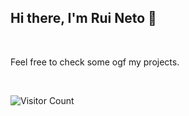 ## Hi there, I'm Rui Neto 👋

<br>

Feel free to check some ogf my projects.

<br>

![Visitor Count](https://profile-counter.glitch.me/{ruineto015}/count.svg)


<!--
**RuiNeto015/RuiNeto015** is a ✨ _special_ ✨ repository because its `README.md` (this file) appears on your GitHub profile.

Here are some ideas to get you started:

- 🔭 I’m currently working on ...
- 🌱 I’m currently learning ...
- 👯 I’m looking to collaborate on ...
- 🤔 I’m looking for help with ...
- 💬 Ask me about ...
- 📫 How to reach me: ...
- 😄 Pronouns: ...
- ⚡ Fun fact: ...
-->

